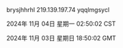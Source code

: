 brysjhhrhl 219.139.197.74 yqqlmgsycl

2024年 11月 04日 星期一 02:50:02 CST

2024年 11月 03日 星期日 18:50:02 GMT
